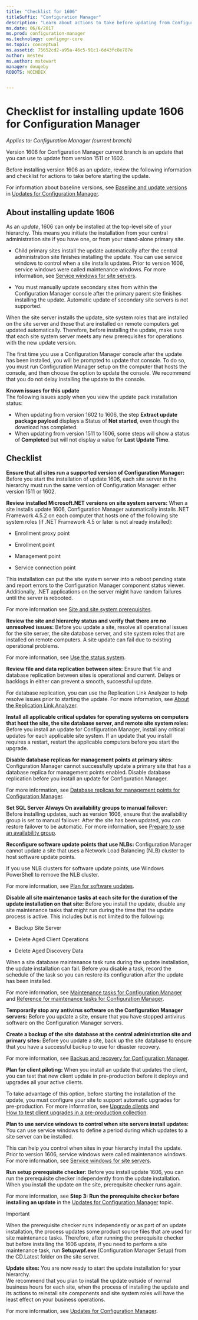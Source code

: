 ```yaml
---
title: "Checklist for 1606"
titleSuffix: "Configuration Manager"
description: "Learn about actions to take before updating from Configuration Manager version 1511 or 1602 to version 1606."
ms.date: 06/6/2017
ms.prod: configuration-manager
ms.technology: configmgr-core
ms.topic: conceptual
ms.assetid: 75652cd2-a95a-46c5-91c1-6d43fc8e787e
author: mestew
ms.author: mstewart
manager: dougeby
ROBOTS: NOINDEX


---
```

# Checklist for installing update 1606 for Configuration Manager

*Applies to: Configuration Manager (current branch)*

Version 1606 for Configuration Manager current branch is an update that you can use to update from version 1511 or 1602.

Before installing version 1606 as an update, review the following information and checklist for actions to take before starting the update.

For information about baseline versions, see [Baseline and update versions](../../../core/servers/manage/updates.md#bkmk_Baselines) in [Updates for Configuration Manager](../../../core/servers/manage/updates.md).

## About installing update 1606

As an *update*, 1606 can only be installed at the top-level site of your hierarchy. This means you initiate the installation from your central administration site if you have one, or from your stand-alone primary site.  

- Child primary sites install the update automatically after the central administration site finishes installing the update. You can use service windows to control when a site installs updates. Prior to version 1606, service windows were called maintenance windows. For more information, see [Service windows for site servers](service-windows.md).  

- You must manually update secondary sites from within the Configuration Manager console after the primary parent site finishes installing the update. Automatic update of secondary site servers is not supported.  

When the site server installs the update, site system roles that are installed on the site server and those that are installed on remote computers get updated automatically. Therefore, before installing the update, make sure that each site system server meets any new prerequisites for operations with the new update version.  

The first time you use a Configuration Manager console after the update has been installed, you will be prompted to update that console.  To do so, you must run Configuration Manager setup on the computer that hosts the console, and then choose the option to update the console. We recommend that you do not delay installing the update to the console.

**Known issues for this update**   
The following issues apply when you view the update pack installation status:
- When updating from version 1602 to 1606, the step **Extract update package payload** displays a Status of **Not started**, even though the download has completed.
- When updating from version 1511 to 1606, some steps will show a status of **Completed** but will not display a value for **Last Update Time**.


## Checklist  

**Ensure that all sites run a supported version of Configuration Manager:**  Before you start the installation of update 1606, each site server in the hierarchy must run the same version of Configuration Manager: either version 1511 or 1602.

**Review installed Microsoft.NET versions on site system servers:** When a site installs update 1606, Configuration Manager automatically installs .NET Framework 4.5.2 on each computer that hosts one of the following site system roles (if .NET Framework 4.5 or later is not already installed):  

- Enrollment proxy point  

- Enrollment point  

- Management point  

- Service connection point  

This installation can put the site system server into a reboot pending state and report errors to the Configuration Manager component status viewer. Additionally, .NET applications on the server might have random failures until the server is rebooted.  

For more information see [Site and site system prerequisites](../../../core/plan-design/configs/site-and-site-system-prerequisites.md).  

**Review the site and hierarchy status and verify that there are no unresolved issues:** Before you update a site, resolve all operational issues for the site server, the site database server, and site system roles that are installed on remote computers. A site update can fail due to existing operational problems.

For more information, see [Use the status system](use-status-system.md).  

**Review file and data replication between sites:**  Ensure that file and database replication between sites is operational and current. Delays or backlogs in either can prevent a smooth, successful update.    

For database replication, you can use the Replication Link Analyzer to help resolve issues prior to starting the update. For more information, see [About the Replication Link Analyzer](monitor-replication.md#BKMK_RLA).  


**Install all applicable critical updates  for operating systems on computers that host the site, the site database server, and remote site system roles:** Before you install an update for Configuration Manager, install any critical updates for each applicable site system. If an update that you install requires a restart, restart the applicable computers before you start the upgrade.  

**Disable database replicas for management points at primary sites:** Configuration Manager cannot successfully update a primary site that has a database replica for management points enabled. Disable database replication before you install an update for Configuration Manager.  

For more information, see   [Database replicas for management points for Configuration Manager](../../../core/servers/deploy/configure/database-replicas-for-management-points.md).  

**Set SQL Server Always On availability groups to manual failover:**  
Before installing updates, such as version 1606, ensure that the availability group is set to manual failover. After the site has been updated, you can restore failover to be automatic. For more information, see [Prepare to use an availability group](../../../core/servers/deploy/configure/sql-server-alwayson-for-a-highly-available-site-database.md).

**Reconfigure software update points that use NLBs:** Configuration Manager cannot update a site that uses a Network Load Balancing (NLB) cluster to host software update points.  

If you use NLB clusters for software update points, use Windows PowerShell to remove the NLB cluster.    

For more information, see [Plan for software updates](../../../sum/plan-design/plan-for-software-updates.md).  

**Disable all site maintenance tasks at each site for the duration of the update installation on that site:** Before you install the update, disable any site maintenance tasks that might run during the time that the update process is active. This includes but is not limited to the following:  

- Backup Site Server  

- Delete Aged Client Operations  

- Delete Aged Discovery Data  

When a site database maintenance task runs during the update installation, the update installation can fail. Before you disable a task, record the schedule of the task so you can restore its configuration after the update has been installed.  

For more information, see [Maintenance tasks for Configuration Manager](../../../core/servers/manage/maintenance-tasks.md) and [Reference for maintenance tasks for Configuration Manager](../../../core/servers/manage/reference-for-maintenance-tasks.md). 

**Temporarily stop any antivirus software on the Configuration Manager servers:** 
Before you update a site, ensure that you have stopped antivirus software on the Configuration Manager servers. <!--SMS.503481--> 

**Create a backup of the site database at the central administration site and primary sites:** Before you update a site, back up the site database to ensure that you have a successful backup to use for disaster recovery.   

For more information, see [Backup and recovery for Configuration Manager](backup-and-recovery.md).  

<!-- Removed from update guidance 6/6/2017
**Test the database upgrade on a copy of the most recent site database backup:** Before you update a Configuration Manager central administration site or primary site, test the site database upgrade process on a copy of the site database.  

- You should test the site database upgrade process because when you upgrade a site, the site database might be modified.  

- Although a test database upgrade is not required, it can identify problems for the upgrade before your production database is affected.  

- A failed site database upgrade can render your site database inoperable and might require a site recovery to restore functionality.  

- Although the site database is shared between sites in a hierarchy, plan to test the database at each applicable site before you upgrade that site.  

- If you use database replicas for management points at a primary site, disable replication before you create the backup of the site database.  

Configuration Manager does not support the backup of secondary sites nor does it support the test upgrade of a secondary site database.   

Do not run a test database upgrade on the production site database. Doing so updates the site database and could render your site inoperable.
-->

**Plan for client piloting:** When you install an update that updates the client, you can test that new client update in pre-production before it deploys and upgrades all your active clients.   

To take advantage of this option, before starting the installation of the update, you must configure your site to support automatic upgrades for pre-production. For more information, see [Upgrade clients](../../../core/clients/manage/upgrade/upgrade-clients.md) and   
[How to test client upgrades in a pre-production collection](../../../core/clients/manage/upgrade/test-client-upgrades.md).  

**Plan to use service windows to control when site servers install updates:** You can use service windows to define a period during which updates to a site server can be installed.

This can help you control when sites in your hierarchy install the update.
Prior to version 1606, service windows were called maintenance windows. For more information, see [Service windows for site servers](service-windows.md).  

**Run setup prerequisite checker:**  Before you install update 1606, you can run the prerequisite checker independently from the update installation. When you install the update on the site, prerequisite checker runs again.  

For more information, see **Step 3: Run the prerequisite checker before installing an update** in the [Updates for Configuration Manager](../../../core/servers/manage/install-in-console-updates.md) topic.  

> [!IMPORTANT]  
> When the prerequisite checker runs independently or as part of an update installation, the process updates some product source files that are used for site maintenance tasks. Therefore, after running the prerequisite checker but before installing the 1606 update, if you need to perform a site maintenance task, run **Setupwpf.exe** (Configuration Manager Setup) from the CD.Latest folder on the site server.  

**Update sites:** You are now ready to start the update installation for your hierarchy.  
We recommend that you plan to install the update outside of normal business hours for each site, when the process of installing the update and its actions to reinstall site components and site system roles will have the least effect on your business operations.

For more information, see [Updates for Configuration Manager](../../../core/servers/manage/updates.md).  
